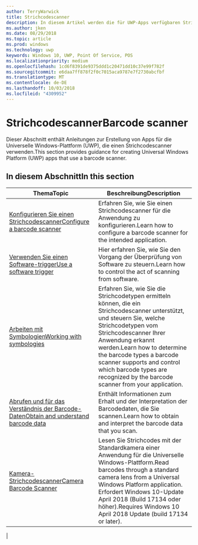 ```yaml
---
author: TerryWarwick
title: Strichcodescanner
description: In diesem Artikel werden die für UWP-Apps verfügbaren Strichcodescanner-Features aufgeführt, sowie die Links zu den Anleitungen für ihre Verwendung.
ms.author: jken
ms.date: 08/29/2018
ms.topic: article
ms.prod: windows
ms.technology: uwp
keywords: Windows 10, UWP, Point Of Service, POS
ms.localizationpriority: medium
ms.openlocfilehash: 1cd6f8391de9375ddd1c20471dd10c37e99f782f
ms.sourcegitcommit: e6daa7ff878f2f0c7015aca9787e7f2730abcfbf
ms.translationtype: MT
ms.contentlocale: de-DE
ms.lasthandoff: 10/03/2018
ms.locfileid: "4309952"
---
```

# <a name="barcode-scanner"></a><span data-ttu-id="420ca-104">Strichcodescanner</span><span class="sxs-lookup"><span data-stu-id="420ca-104">Barcode scanner</span></span>

<span data-ttu-id="420ca-105">Dieser Abschnitt enthält Anleitungen zur Erstellung von Apps für die Universelle Windows-Plattform (UWP), die einen Strichcodescanner verwenden.</span><span class="sxs-lookup"><span data-stu-id="420ca-105">This section provides guidance for creating Universal Windows Platform (UWP) apps that use a barcode scanner.</span></span>

## <a name="in-this-section"></a><span data-ttu-id="420ca-106">In diesem Abschnitt</span><span class="sxs-lookup"><span data-stu-id="420ca-106">In this section</span></span>

|<span data-ttu-id="420ca-107">Thema</span><span class="sxs-lookup"><span data-stu-id="420ca-107">Topic</span></span> |<span data-ttu-id="420ca-108">Beschreibung</span><span class="sxs-lookup"><span data-stu-id="420ca-108">Description</span></span> |
|------|------------|
| [<span data-ttu-id="420ca-109">Konfigurieren Sie einen Strichcodescanner</span><span class="sxs-lookup"><span data-stu-id="420ca-109">Configure a barcode scanner</span></span>](../devices-sensors/pos-barcodescanner-configure.md)  | <span data-ttu-id="420ca-110">Erfahren Sie, wie Sie einen Strichcodescanner für die Anwendung zu konfigurieren.</span><span class="sxs-lookup"><span data-stu-id="420ca-110">Learn how to configure a barcode scanner for the intended application.</span></span> |
| [<span data-ttu-id="420ca-111">Verwenden Sie einen Software-trigger</span><span class="sxs-lookup"><span data-stu-id="420ca-111">Use a software trigger</span></span>](../devices-sensors/pos-barcodescanner-software-trigger.md) | <span data-ttu-id="420ca-112">Hier erfahren Sie, wie Sie den Vorgang der Überprüfung von Software zu steuern.</span><span class="sxs-lookup"><span data-stu-id="420ca-112">Learn how to control the act of scanning from software.</span></span> |
| [<span data-ttu-id="420ca-113">Arbeiten mit Symbologien</span><span class="sxs-lookup"><span data-stu-id="420ca-113">Working with symbologies</span></span>](pos-barcodescanner-symbologies.md) | <span data-ttu-id="420ca-114">Erfahren Sie, wie Sie die Strichcodetypen ermitteln können, die ein Strichcodescanner unterstützt, und steuern Sie, welche Strichcodetypen vom Strichcodescanner Ihrer Anwendung erkannt werden.</span><span class="sxs-lookup"><span data-stu-id="420ca-114">Learn how to determine the  barcode types a barcode scanner supports and control which barcode types are recognized by the barcode scanner from your application.</span></span> |
| [<span data-ttu-id="420ca-115">Abrufen und für das Verständnis der Barcode-Daten</span><span class="sxs-lookup"><span data-stu-id="420ca-115">Obtain and understand barcode data</span></span>](pos-barcodescanner-scan-data.md) | <span data-ttu-id="420ca-116">Enthält Informationen zum Erhalt und der Interpretation der Barcodedaten, die Sie scannen.</span><span class="sxs-lookup"><span data-stu-id="420ca-116">Learn how to obtain and interpret the barcode data that you scan.</span></span> |
| [<span data-ttu-id="420ca-117">Kamera-Strichcodescanner</span><span class="sxs-lookup"><span data-stu-id="420ca-117">Camera Barcode Scanner</span></span>](pos-camerabarcode.md) | <span data-ttu-id="420ca-118">Lesen Sie Strichcodes mit der Standardkamera einer Anwendung für die Universelle Windows-Plattform.</span><span class="sxs-lookup"><span data-stu-id="420ca-118">Read barcodes through a standard camera lens from a Universal Windows Platform application.</span></span> <span data-ttu-id="420ca-119">Erfordert Windows 10-Update April 2018 (Build 17134 oder höher).</span><span class="sxs-lookup"><span data-stu-id="420ca-119">Requires Windows 10 April 2018 Update (build 17134 or later).</span></span> |
|
 
